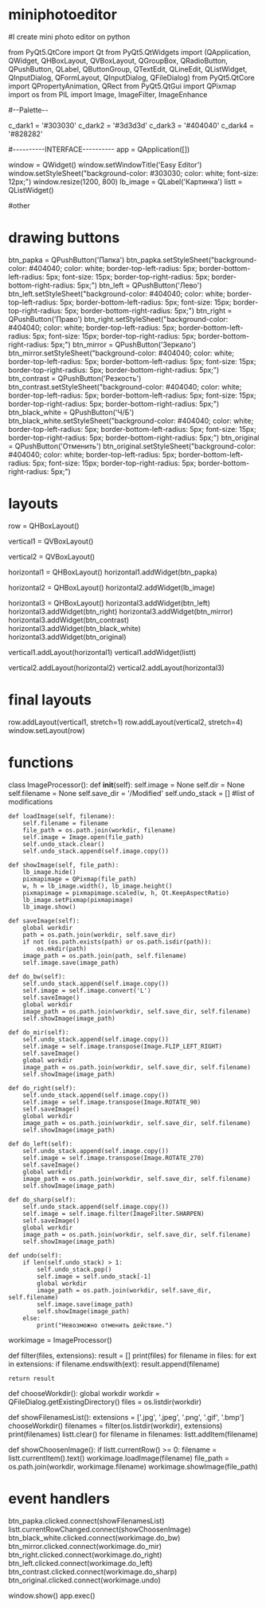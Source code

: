 # miniphotoeditor
#I create mini photo editor on python

from PyQt5.QtCore import Qt
from PyQt5.QtWidgets import (QApplication, QWidget, QHBoxLayout, QVBoxLayout, QGroupBox, QRadioButton, QPushButton, QLabel, QButtonGroup, QTextEdit, QLineEdit, QListWidget, QInputDialog, QFormLayout, QInputDialog, QFileDialog)
from PyQt5.QtCore import QPropertyAnimation, QRect
from PyQt5.QtGui import QPixmap
import os
from PIL import Image, ImageFilter, ImageEnhance


#--Palette--

c_dark1 = '#303030'
c_dark2 = '#3d3d3d'
c_dark3 = '#404040'
c_dark4 = '#828282'




#----------INTERFACE----------
app = QApplication([])

window = QWidget()
window.setWindowTitle('Easy Editor')
window.setStyleSheet("background-color: #303030; color: white; font-size: 12px;")
window.resize(1200, 800)
lb_image = QLabel('Картинка')
listt = QListWidget()

#other

# drawing buttons 
btn_papka = QPushButton('Папка')
btn_papka.setStyleSheet("background-color: #404040; color: white; border-top-left-radius: 5px; border-bottom-left-radius: 5px; font-size: 15px; border-top-right-radius: 5px; border-bottom-right-radius: 5px;")
btn_left = QPushButton('Лево')
btn_left.setStyleSheet("background-color: #404040; color: white; border-top-left-radius: 5px; border-bottom-left-radius: 5px; font-size: 15px; border-top-right-radius: 5px; border-bottom-right-radius: 5px;")
btn_right = QPushButton('Право')
btn_right.setStyleSheet("background-color: #404040; color: white; border-top-left-radius: 5px; border-bottom-left-radius: 5px; font-size: 15px; border-top-right-radius: 5px; border-bottom-right-radius: 5px;")
btn_mirror = QPushButton('Зеркало')
btn_mirror.setStyleSheet("background-color: #404040; color: white; border-top-left-radius: 5px; border-bottom-left-radius: 5px; font-size: 15px; border-top-right-radius: 5px; border-bottom-right-radius: 5px;")
btn_contrast = QPushButton('Резкость')
btn_contrast.setStyleSheet("background-color: #404040; color: white; border-top-left-radius: 5px; border-bottom-left-radius: 5px; font-size: 15px; border-top-right-radius: 5px; border-bottom-right-radius: 5px;")
btn_black_white = QPushButton('Ч/Б')
btn_black_white.setStyleSheet("background-color: #404040; color: white; border-top-left-radius: 5px; border-bottom-left-radius: 5px; font-size: 15px; border-top-right-radius: 5px; border-bottom-right-radius: 5px;")
btn_original = QPushButton('Отменить')
btn_original.setStyleSheet("background-color: #404040; color: white; border-top-left-radius: 5px; border-bottom-left-radius: 5px; font-size: 15px; border-top-right-radius: 5px; border-bottom-right-radius: 5px;")

# layouts

row = QHBoxLayout()

vertical1 = QVBoxLayout()

vertical2 = QVBoxLayout()

horizontal1 = QHBoxLayout()
horizontal1.addWidget(btn_papka)

horizontal2 = QHBoxLayout()
horizontal2.addWidget(lb_image)

horizontal3 = QHBoxLayout()
horizontal3.addWidget(btn_left)
horizontal3.addWidget(btn_right)
horizontal3.addWidget(btn_mirror)
horizontal3.addWidget(btn_contrast)
horizontal3.addWidget(btn_black_white)
horizontal3.addWidget(btn_original)

vertical1.addLayout(horizontal1)
vertical1.addWidget(listt)

vertical2.addLayout(horizontal2)
vertical2.addLayout(horizontal3)

# final layouts

row.addLayout(vertical1, stretch=1)
row.addLayout(vertical2, stretch=4)
window.setLayout(row)


# functions

class ImageProcessor():
    def __init__(self):
        self.image = None
        self.dir = None
        self.filename = None
        self.save_dir = '/Modified'
        self.undo_stack = []  #list of modifications

    def loadImage(self, filename):
        self.filename = filename
        file_path = os.path.join(workdir, filename)
        self.image = Image.open(file_path)
        self.undo_stack.clear()  
        self.undo_stack.append(self.image.copy())  

    def showImage(self, file_path):
        lb_image.hide()
        pixmapimage = QPixmap(file_path)
        w, h = lb_image.width(), lb_image.height()
        pixmapimage = pixmapimage.scaled(w, h, Qt.KeepAspectRatio)
        lb_image.setPixmap(pixmapimage)
        lb_image.show()
    
    def saveImage(self):
        global workdir
        path = os.path.join(workdir, self.save_dir)
        if not (os.path.exists(path) or os.path.isdir(path)):
            os.mkdir(path)
        image_path = os.path.join(path, self.filename)
        self.image.save(image_path)
    
    def do_bw(self):
        self.undo_stack.append(self.image.copy())  
        self.image = self.image.convert('L')
        self.saveImage()
        global workdir
        image_path = os.path.join(workdir, self.save_dir, self.filename)
        self.showImage(image_path)
    
    def do_mir(self):
        self.undo_stack.append(self.image.copy())  
        self.image = self.image.transpose(Image.FLIP_LEFT_RIGHT)
        self.saveImage()
        global workdir
        image_path = os.path.join(workdir, self.save_dir, self.filename)
        self.showImage(image_path)

    def do_right(self):
        self.undo_stack.append(self.image.copy())  
        self.image = self.image.transpose(Image.ROTATE_90)
        self.saveImage()
        global workdir
        image_path = os.path.join(workdir, self.save_dir, self.filename)
        self.showImage(image_path)
    
    def do_left(self):
        self.undo_stack.append(self.image.copy()) 
        self.image = self.image.transpose(Image.ROTATE_270)
        self.saveImage()
        global workdir
        image_path = os.path.join(workdir, self.save_dir, self.filename)
        self.showImage(image_path)
    
    def do_sharp(self):
        self.undo_stack.append(self.image.copy()) 
        self.image = self.image.filter(ImageFilter.SHARPEN)
        self.saveImage()
        global workdir
        image_path = os.path.join(workdir, self.save_dir, self.filename)
        self.showImage(image_path)

    def undo(self):
        if len(self.undo_stack) > 1:  
            self.undo_stack.pop()  
            self.image = self.undo_stack[-1] 
            global workdir
            image_path = os.path.join(workdir, self.save_dir, self.filename)
            self.image.save(image_path)  
            self.showImage(image_path)  
        else:
            print("Невозможно отменить действие.")


    




workimage = ImageProcessor()


def filter(files, extensions):
    result = []
    print(files)
    for filename in files:
        for ext in extensions:
            if filename.endswith(ext):
                result.append(filename)

    return result


def chooseWorkdir():
    global workdir
    workdir = QFileDialog.getExistingDirectory()
    files = os.listdir(workdir)

def showFilenamesList():
    extensions = ['.jpg', '.jpeg', '.png', '.gif', '.bmp']
    chooseWorkdir()
    filenames = filter(os.listdir(workdir), extensions)
    print(filenames)
    listt.clear()
    for filename in filenames:
        listt.addItem(filename)


def showChoosenImage():
    if listt.currentRow() >= 0:
        filename = listt.currentItem().text()
        workimage.loadImage(filename)
        file_path = os.path.join(workdir, workimage.filename)
        workimage.showImage(file_path)








# event handlers

btn_papka.clicked.connect(showFilenamesList)
listt.currentRowChanged.connect(showChoosenImage)
btn_black_white.clicked.connect(workimage.do_bw)
btn_mirror.clicked.connect(workimage.do_mir)
btn_right.clicked.connect(workimage.do_right)
btn_left.clicked.connect(workimage.do_left)
btn_contrast.clicked.connect(workimage.do_sharp)
btn_original.clicked.connect(workimage.undo)


window.show()
app.exec()
